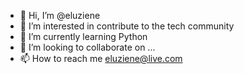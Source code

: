 - 👋 Hi, I’m @eluziene
- 👀 I’m interested in contribute to the tech community
- 🌱 I’m currently learning Python
- 💞️ I’m looking to collaborate on ...
- 📫 How to reach me eluziene@live.com

<!---
eluziene/eluziene is a ✨ special ✨ repository because its `README.md` (this file) appears on your GitHub profile.
You can click the Preview link to take a look at your changes.
--->
